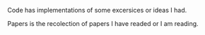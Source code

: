 Code has implementations of some excersices or ideas I had.

Papers is the recolection of papers I have readed or I am reading.
